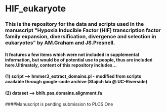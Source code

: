# HIF_eukaryote
### This is the repository for the data and scripts used in the manuscript "Hypoxia Inducible Factor (HIF) transcription factor family expansion, diversification, divergence and selection in eukaryotes" by AM.Graham and JS.Presnell.

#### It features a few items which were not included in supplemental information, but would be of potential use to people, thus are included here.Ultimately, content of this repository includes...
#### (1) script --> hmmer3_extract_domains.pl - modified from scripts available through google-code archive (Stajich lab @ UC-Riverside)
#### (2) dataset --> bhlh.pas.domains.alignment.fa

####Manuscript is pending submission to PLOS One
